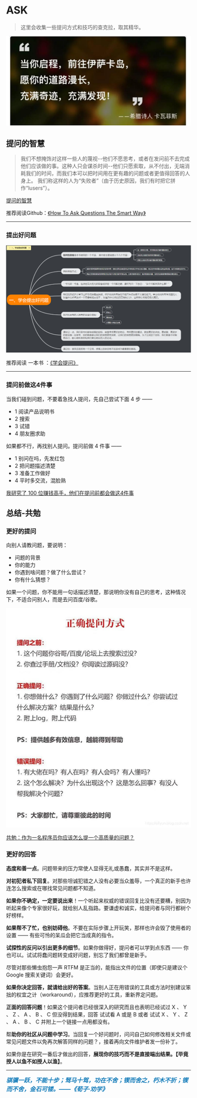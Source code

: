 #  ASK
> 这里会收集一些提问方式和技巧的查克拉，取其精华。

![](img/Ask-02.png)


## 提问的智慧
> 我们不想掩饰对这样一些人的蔑视--他们不愿思考，或者在发问前不去完成他们应该做的事。这种人只会谋杀时间--他们只愿索取，从不付出，无端消耗我们的时间，而我们本可以把时间用在更有趣的问题或者更值得回答的人身上。 我们称这样的人为“失败者”（由于历史原因，我们有时把它拼作“lusers”）。


[提问的智慧](https://www.dianbo.org/9238/stone/tiwendezhihui.htm)


推荐阅读Github：[《How To Ask Questions The Smart Way》](https://github.com/ryanhanwu/How-To-Ask-Questions-The-Smart-Way/blob/master/README-zh_CN.md)

---

### 提出好问题
![](img/Ask-00.png)

推荐阅读 一本书 ：[《学会提问》](https://book.douban.com/subject/1504957)



---

### 提问前做这4件事
当我们碰到问题，不要着急找人提问，先自己尝试下面 4 步 ——

- 1 阅读产品说明书
- 2 搜索
- 3 试错
- 4 朋友圈求助

如果都不行，再找别人提问。提问前做 4 件事 ——

- 1 别问在吗，先发红包
- 2 把问题描述清楚
- 3 准备工作做好
- 4 平时多交流，混脸熟


[我研究了 100 位赚钱高手，他们在提问前都会做这4件事](https://mp.weixin.qq.com/s/Y6ip_MrvghdXLLHWpttUmQ)


## 总结-共勉

### 更好的提问
向别人请教问题，要说明：

- 问题的背景
- 你的能力
- 你遇到啥问题？做了什么尝试？
- 你有什么猜想？

如果一个问题，你不能用一句话描述清楚，那说明你没有自己的思考，这种情况下，不适合问别人，而是去问百度/谷歌。

![](img/Ask-01.jpg)


[共勉：作为一名程序员你应该怎么提一个高质量的问题？](https://aflyun.blog.csdn.net/article/details/91128171)

### 更好的回答

**态度和善一点**。问题带来的压力常使人显得无礼或愚蠢，其实并不是这样。

**对初犯者私下回复**。对那些坦诚犯错之人没有必要当众羞辱，一个真正的新手也许连怎么搜索或在哪找常见问题都不知道。

**如果你不确定，一定要说出来**！一个听起来权威的错误回复比没有还要糟，别因为听起来像个专家很好玩，就给别人乱指路。要谦虚和诚实，给提问者与同行都树个好榜样。

**如果帮不了忙，也别妨碍他**。不要在实际步骤上开玩笑，那样也许会毁了使用者的设置 —— 有些可怜的呆瓜会把它当成真的指令。

**试探性的反问以引出更多的细节**。如果你做得好，提问者可以学到点东西 —— 你也可以。试试将蠢问题转变成好问题，别忘了我们都曾是新手。

尽管对那些懒虫抱怨一声 RTFM 是正当的，能指出文件的位置（即使只是建议个 Google 搜索关键词）会更好。

**如果你决定回答，就请给出好的答案**。当别人正在用错误的工具或方法时别建议笨拙的权宜之计（workaround），应推荐更好的工具，重新界定问题。

**正面的回答问题**！如果这个提问者已经很深入的研究而且也表明已经试过 X 、 Y 、 Z 、 A 、 B 、 C 但没得到结果，回答 试试看 A 或是 B 或者 试试 X 、 Y 、 Z 、 A 、 B 、 C 并附上一个链接一点用都没有。

帮**助你的社区从问题中学习**。当回复一个好问题时，问问自己如何修改相关文件或常见问题文件以免再次解答同样的问题？，接着再向文件维护者发一份补丁。

如果你是在研究一番后才做出的回答，**展现你的技巧而不是直接端出结果。【毕竟授人以鱼不如授人以渔】**。



<p/>

---



<b><em><span style="
    font-size: 16px;
    color: #167dba;
">骐骥一跃，不能十步；驽马十驾，功在不舍；锲而舍之，朽木不折；锲而不舍，金石可镂。——《荀子·劝学》</span></em></b>